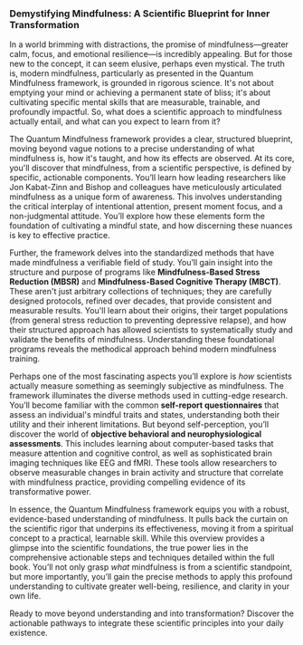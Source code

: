 ### Demystifying Mindfulness: A Scientific Blueprint for Inner Transformation
In a world brimming with distractions, the promise of mindfulness—greater calm, focus, and emotional resilience—is incredibly appealing. But for those new to the concept, it can seem elusive, perhaps even mystical. The truth is, modern mindfulness, particularly as presented in the Quantum Mindfulness framework, is grounded in rigorous science. It's not about emptying your mind or achieving a permanent state of bliss; it's about cultivating specific mental skills that are measurable, trainable, and profoundly impactful. So, what does a scientific approach to mindfulness actually entail, and what can you expect to learn from it?

The Quantum Mindfulness framework provides a clear, structured blueprint, moving beyond vague notions to a precise understanding of what mindfulness is, how it's taught, and how its effects are observed. At its core, you'll discover that mindfulness, from a scientific perspective, is defined by specific, actionable components. You’ll learn how leading researchers like Jon Kabat-Zinn and Bishop and colleagues have meticulously articulated mindfulness as a unique form of awareness. This involves understanding the critical interplay of intentional attention, present moment focus, and a non-judgmental attitude. You’ll explore how these elements form the foundation of cultivating a mindful state, and how discerning these nuances is key to effective practice.

Further, the framework delves into the standardized methods that have made mindfulness a verifiable field of study. You’ll gain insight into the structure and purpose of programs like **Mindfulness-Based Stress Reduction (MBSR)** and **Mindfulness-Based Cognitive Therapy (MBCT)**. These aren't just arbitrary collections of techniques; they are carefully designed protocols, refined over decades, that provide consistent and measurable results. You'll learn about their origins, their target populations (from general stress reduction to preventing depressive relapse), and how their structured approach has allowed scientists to systematically study and validate the benefits of mindfulness. Understanding these foundational programs reveals the methodical approach behind modern mindfulness training.

Perhaps one of the most fascinating aspects you’ll explore is *how* scientists actually measure something as seemingly subjective as mindfulness. The framework illuminates the diverse methods used in cutting-edge research. You’ll become familiar with the common **self-report questionnaires** that assess an individual's mindful traits and states, understanding both their utility and their inherent limitations. But beyond self-perception, you’ll discover the world of **objective behavioral and neurophysiological assessments**. This includes learning about computer-based tasks that measure attention and cognitive control, as well as sophisticated brain imaging techniques like EEG and fMRI. These tools allow researchers to observe measurable changes in brain activity and structure that correlate with mindfulness practice, providing compelling evidence of its transformative power.

In essence, the Quantum Mindfulness framework equips you with a robust, evidence-based understanding of mindfulness. It pulls back the curtain on the scientific rigor that underpins its effectiveness, moving it from a spiritual concept to a practical, learnable skill. While this overview provides a glimpse into the scientific foundations, the true power lies in the comprehensive actionable steps and techniques detailed within the full book. You’ll not only grasp *what* mindfulness is from a scientific standpoint, but more importantly, you’ll gain the precise methods to apply this profound understanding to cultivate greater well-being, resilience, and clarity in your own life.

Ready to move beyond understanding and into transformation? Discover the actionable pathways to integrate these scientific principles into your daily existence.